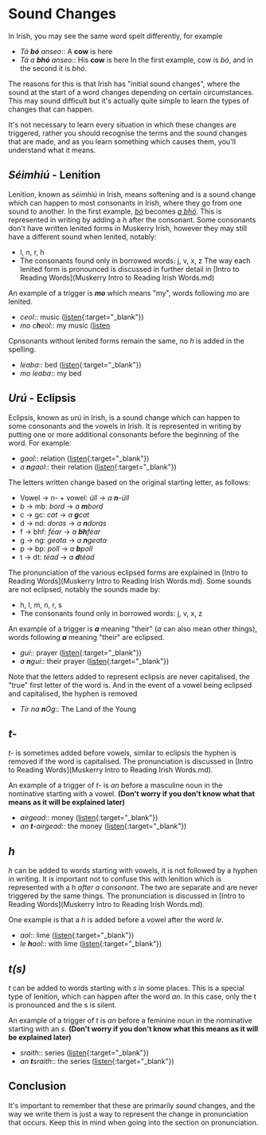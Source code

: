 # Sound Changes
In Irish, you may see the same word spelt differently, for example 
+ *Tá **bó** anseo*:: A **cow** is here
+ *Tá a **bhó** anseo*:: His **cow** is here
In the first example, cow is *bó*, and in the second it is *bhó*.

The reasons for this is that Irish has "initial sound changes", where the sound at the start of a word changes depending on certain circumstances. This may sound difficult but it's actually quite simple to learn the types of changes that can happen.

It's not necessary to learn every situation in which these changes are triggered, rather you should recognise the terms and the sound changes that are made, and as you learn something which causes them, you'll understand what it means.

## *Séimhiú* - Lenition
Lenition, known as *séimhiú* in Irish, means softening and is a sound change which can happen to most consonants in Irish, where they go from one sound to another. In the first example, [*bó*](https://www.teanglann.ie/CanM/b%C3%B3.mp3) becomes [*a bhó*](http://fuaimeanna.ie/sounds/a_bhoo_i2_s2.mp3).
This is represented in writing by adding a *h* after the consonant. 
Some consonants don't have written lenited forms in Muskerry Irish, however they may still have a different sound when lenited, notably:
+ l, n, r, h
+ The consonants found only in borrowed words: j, v, x, z
The way each lenited form is pronounced is discussed in further detail in [Intro to Reading Words](Muskerry Intro to Reading Irish Words.md)

An example of a trigger is ***mo*** which means "my", words following *mo* are lenited. 
+ *ceol*:: music ([listen](http://fuaimeanna.ie/sounds/mo_cheol_i2_s2.mp3){:target="_blank"})
+ *mo c**h**eol*:: my music ([listen](http://fuaimeanna.ie/sounds/mo_cheol_i2_s2.mp3)

Cpnsonants without lenited forms remain the same, no *h* is added in the spelling.
+ *leaba*:: bed ([listen](http://fuaimeanna.ie/sounds/leaba_i2_s2.mp3){:target="_blank"})
+ *mo leaba*:: my bed

## *Urú* - Eclipsis
Eclipsis, known as *urú* in Irish, is a sound change which can happen to some consonants and the vowels in Irish. It is represented in writing by putting one or more additional consonants before the beginning of the word.
For example:
+ *gaol*:: relation ([listen](http://fuaimeanna.ie/sounds/gaol_i2_s2.mp3){:target="_blank"})
+ *a **n**gaol*:: their relation ([listen](http://fuaimeanna.ie/sounds/a_ngaol_i2_s2.mp3){:target="_blank"})

The letters written change based on the original starting letter, as follows:
+ Vowel -> n- + vowel: *úll* -> *a **n**-úll*
+ b -> mb: *bord* -> *a **m**bord*
+ c -> gc: *cat* -> *a **g**cat*
+ d -> nd: *doras* -> *a **n**doras*
+ f -> bhf: *féar* -> *a **bh**féar*
+ g -> ng: *geata* -> *a **n**geata*
+ p -> bp: *poll* -> *a **b**poll*
+ t -> dt: *téad* -> *a **d**téad*

The pronunciation of the various eclipsed forms are explained in [Intro to Reading Words](Muskerry Intro to Reading Irish Words.md). Some sounds are not eclipsed, notably the sounds made by:
+ h, l, m, n, r, s
+ The consonants found only in borrowed words: j, v, x, z

An example of a trigger is ***a*** meaning "their" (*a* can also mean other things), words following ***a*** meaning "their" are eclipsed.
+ *guí*:: prayer ([listen](http://fuaimeanna.ie/sounds/guii_i2_s2.mp3){:target="_blank"})
+ *a **n**guí*:: their prayer ([listen](http://fuaimeanna.ie/sounds/a_nguii_i2_s2.mp3){:target="_blank"})

Note that the letters added to represent eclipsis are never capitalised, the "true" first letter of the word is. And in the event of a vowel being eclipsed and capitalised, the hyphen is removed
+ *Tír na **n**Óg*:: The Land of the Young

## *t-*
*t-* is sometimes added before vowels, similar to eclipsis the hyphen is removed if the word is capitalised. 
The pronunciation is discussed in [Intro to Reading Words](Muskerry Intro to Reading Irish Words.md). 

An example of a trigger of *t-* is *an* before a masculine noun in the nominative starting with a vowel. **(Don't worry if you don't know what that means as it will be explained later)** 
+ *airgead*:: money ([listen](http://fuaimeanna.ie/sounds/airgead_i2_s2.mp3){:target="_blank"})
+ *an **t**-airgead*:: the money ([listen](http://fuaimeanna.ie/sounds/an_t-airgead_i2_s2.mp3){:target="_blank"})

## *h*
*h* can be added to words starting with vowels, it is not followed by a hyphen in writing. It is important not to confuse this with lenition which is represented with a h *after a consonant*. The two are separate and are never triggered by the same things. The pronunciation is discussed in [Intro to Reading Words](Muskerry Intro to Reading Irish Words.md).

One example is that a *h* is added before a vowel after the word *le*.
+ *aol*:: lime ([listen](https://www.teanglann.ie/CanM/aol.mp3){:target="_blank"})
+ *le **h**aol*:: with lime ([listen](http://fuaimeanna.ie/sounds/le_haol_i2_s2.mp3){:target="_blank"})

## *t(s)*
*t* can be added to words starting with *s* in some places. This is a special type of lenition, which can happen after the word *an*. In this case, only the t is pronounced and the s is silent.

An example of a trigger of *t* is *an* before a feminine noun in the nominative starting with an *s*. **(Don't worry if you don't know what this means as it will be explained later)** 
+ *sraith*:: series ([listen](https://www.teanglann.ie/CanM/sraith.mp3){:target="_blank"})
+ *an **t**sraith*:: the series ([listen](https://voca.ro/1ldbiBNJtCTn){:target="_blank"})

## Conclusion
It's important to remember that these are primarily *sound* changes, and the way we write them is just a way to represent the change in pronunciation that occurs. Keep this in mind when going into the section on pronunciation.
